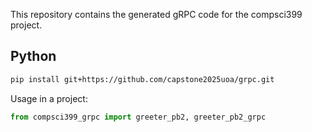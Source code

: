 This repository contains the generated gRPC code for the compsci399 project.

## Python
```bash
pip install git+https://github.com/capstone2025uoa/grpc.git
```
Usage in a project:
```python
from compsci399_grpc import greeter_pb2, greeter_pb2_grpc
```
